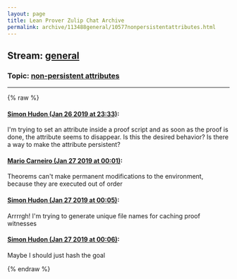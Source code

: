 ```yaml
---
layout: page
title: Lean Prover Zulip Chat Archive 
permalink: archive/113488general/10577nonpersistentattributes.html
---
```


## Stream: [general](index.html)
### Topic: [non-persistent attributes](10577nonpersistentattributes.html)

---


{% raw %}
#### [ Simon Hudon (Jan 26 2019 at 23:33)](https://leanprover.zulipchat.com/#narrow/stream/113488-general/topic/non-persistent%20attributes/near/156944210):
<p>I'm trying to set an attribute inside a proof script and as soon as the proof is done, the attribute seems to disappear. Is this the desired behavior? Is there a way to make the attribute persistent?</p>

#### [ Mario Carneiro (Jan 27 2019 at 00:01)](https://leanprover.zulipchat.com/#narrow/stream/113488-general/topic/non-persistent%20attributes/near/156945139):
<p>Theorems can't make permanent modifications to the environment, because they are executed out of order</p>

#### [ Simon Hudon (Jan 27 2019 at 00:05)](https://leanprover.zulipchat.com/#narrow/stream/113488-general/topic/non-persistent%20attributes/near/156945256):
<p>Arrrrgh! I'm trying to generate unique file names for caching proof witnesses</p>

#### [ Simon Hudon (Jan 27 2019 at 00:06)](https://leanprover.zulipchat.com/#narrow/stream/113488-general/topic/non-persistent%20attributes/near/156945302):
<p>Maybe I should just hash the goal</p>


{% endraw %}
